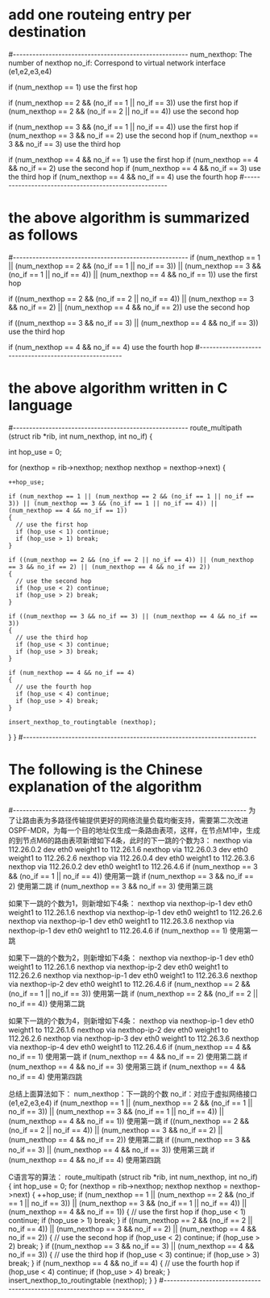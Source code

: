 
# add one routeing entry per destination
#------------------------------------------------------
num_nexthop:	The number of nexthop 
no_if:		Correspond to virtual network interface (e1,e2,e3,e4)

if (num_nexthop == 1) use the first hop

if (num_nexthop == 2 && (no_if == 1 || no_if == 3)) use the first hop
if (num_nexthop == 2 && (no_if == 2 || no_if == 4)) use the second hop

if (num_nexthop == 3 && (no_if == 1 || no_if == 4)) use the first hop
if (num_nexthop == 3 && no_if == 2) use the second hop
if (num_nexthop == 3 && no_if == 3) use the third hop

if (num_nexthop == 4 && no_if == 1) use the first hop
if (num_nexthop == 4 && no_if == 2) use the second hop
if (num_nexthop == 4 && no_if == 3) use the third hop
if (num_nexthop == 4 && no_if == 4) use the fourth hop
#------------------------------------------------------



# the above algorithm is summarized as follows 
#------------------------------------------------------
if (num_nexthop == 1 || (num_nexthop == 2 && (no_if == 1 || no_if == 3)) || (num_nexthop == 3 && (no_if == 1 || no_if == 4)) || (num_nexthop == 4 && no_if == 1)) use the first hop

if ((num_nexthop == 2 && (no_if == 2 || no_if == 4)) || (num_nexthop == 3 && no_if == 2) || (num_nexthop == 4 && no_if == 2)) use the second hop

if ((num_nexthop == 3 && no_if == 3) || (num_nexthop == 4 && no_if == 3)) use the third hop

if (num_nexthop == 4 && no_if == 4) use the fourth hop
#------------------------------------------------------

# the above algorithm written in C language
#------------------------------------------------------
route_multipath (struct rib *rib, int num_nexthop, int no_if)
{

  int hop_use = 0;

  for (nexthop = rib->nexthop; nexthop nexthop = nexthop->next)
  {

    ++hop_use;

    if (num_nexthop == 1 || (num_nexthop == 2 && (no_if == 1 || no_if == 3)) || (num_nexthop == 3 && (no_if == 1 || no_if == 4)) || (num_nexthop == 4 && no_if == 1))
    {
      // use the first hop
      if (hop_use < 1) continue;
      if (hop_use > 1) break;
    }

    if ((num_nexthop == 2 && (no_if == 2 || no_if == 4)) || (num_nexthop == 3 && no_if == 2) || (num_nexthop == 4 && no_if == 2))
    {
      // use the second hop
      if (hop_use < 2) continue;
      if (hop_use > 2) break;
    }

    if ((num_nexthop == 3 && no_if == 3) || (num_nexthop == 4 && no_if == 3))
    {
      // use the third hop
      if (hop_use < 3) continue;
      if (hop_use > 3) break;
    }

    if (num_nexthop == 4 && no_if == 4)
    {
      // use the fourth hop
      if (hop_use < 4) continue;
      if (hop_use > 4) break;
    }

    insert_nexthop_to_routingtable (nexthop);
  }
}
#------------------------------------------------------------------------



#  The following is the Chinese explanation of the algorithm 
#------------------------------------------------------------------------
为了让路由表为多路径传输提供更好的网络流量负载均衡支持，需要第二次改进OSPF-MDR，为每一个目的地址仅生成一条路由表项，这样，在节点M1中，生成的到节点M6的路由表项新增如下4条，此时的下一跳的个数为3：
nexthop via 112.26.0.2 dev eth0 weight1 to 112.26.1.6
nexthop via 112.26.0.3 dev eth0 weight1 to 112.26.2.6
nexthop via 112.26.0.4 dev eth0 weight1 to 112.26.3.6
nexthop via 112.26.0.2 dev eth0 weight1 to 112.26.4.6
if (num_nexthop == 3 && (no_if == 1 || no_if == 4)) 使用第一跳
if (num_nexthop == 3 && no_if == 2) 使用第二跳
if (num_nexthop == 3 && no_if == 3) 使用第三跳

如果下一跳的个数为1，则新增如下4条：
nexthop via nexthop-ip-1 dev eth0 weight1 to 112.26.1.6
nexthop via nexthop-ip-1 dev eth0 weight1 to 112.26.2.6
nexthop via nexthop-ip-1 dev eth0 weight1 to 112.26.3.6
nexthop via nexthop-ip-1 dev eth0 weight1 to 112.26.4.6
if (num_nexthop == 1) 使用第一跳

如果下一跳的个数为2，则新增如下4条：
nexthop via nexthop-ip-1 dev eth0 weight1 to 112.26.1.6
nexthop via nexthop-ip-2 dev eth0 weight1 to 112.26.2.6
nexthop via nexthop-ip-1 dev eth0 weight1 to 112.26.3.6
nexthop via nexthop-ip-2 dev eth0 weight1 to 112.26.4.6
if (num_nexthop == 2 && (no_if == 1 || no_if == 3)) 使用第一跳
if (num_nexthop == 2 && (no_if == 2 || no_if == 4)) 使用第二跳

如果下一跳的个数为4，则新增如下4条：
nexthop via nexthop-ip-1 dev eth0 weight1 to 112.26.1.6
nexthop via nexthop-ip-2 dev eth0 weight1 to 112.26.2.6
nexthop via nexthop-ip-3 dev eth0 weight1 to 112.26.3.6
nexthop via nexthop-ip-4 dev eth0 weight1 to 112.26.4.6
if (num_nexthop == 4 && no_if == 1) 使用第一跳
if (num_nexthop == 4 && no_if == 2) 使用第二跳
if (num_nexthop == 4 && no_if == 3) 使用第三跳
if (num_nexthop == 4 && no_if == 4) 使用第四跳

总结上面算法如下：
num_nexthop：下一跳的个数
no_if：对应于虚拟网络接口(e1,e2,e3,e4)
if (num_nexthop == 1 || (num_nexthop == 2 && (no_if == 1 || no_if == 3)) || (num_nexthop == 3 && (no_if == 1 || no_if == 4)) || (num_nexthop == 4 && no_if == 1)) 使用第一跳
if ((num_nexthop == 2 && (no_if == 2 || no_if == 4)) || (num_nexthop == 3 && no_if == 2) || (num_nexthop == 4 && no_if == 2)) 使用第二跳
if ((num_nexthop == 3 && no_if == 3) || (num_nexthop == 4 && no_if == 3)) 使用第三跳
if (num_nexthop == 4 && no_if == 4) 使用第四跳

C语言写的算法：
route_multipath (struct rib *rib, int num_nexthop, int no_if)
{
  int hop_use = 0;
  for (nexthop = rib->nexthop; nexthop nexthop = nexthop->next)
  {
    ++hop_use;
    if (num_nexthop == 1 || (num_nexthop == 2 && (no_if == 1 || no_if == 3)) || (num_nexthop == 3 && (no_if == 1 || no_if == 4)) || (num_nexthop == 4 && no_if == 1))
    {
      // use the first hop
      if (hop_use < 1) continue;
      if (hop_use > 1) break;
    }
    if ((num_nexthop == 2 && (no_if == 2 || no_if == 4)) || (num_nexthop == 3 && no_if == 2) || (num_nexthop == 4 && no_if == 2))
    {
      // use the second hop
      if (hop_use < 2) continue;
      if (hop_use > 2) break;
    }
    if ((num_nexthop == 3 && no_if == 3) || (num_nexthop == 4 && no_if == 3))
    {
      // use the third hop
      if (hop_use < 3) continue;
      if (hop_use > 3) break;
    }
    if (num_nexthop == 4 && no_if == 4)
    {
      // use the fourth hop
      if (hop_use < 4) continue;
      if (hop_use > 4) break;
    }
    insert_nexthop_to_routingtable (nexthop);
  }
}
#------------------------------------------------------------------------
